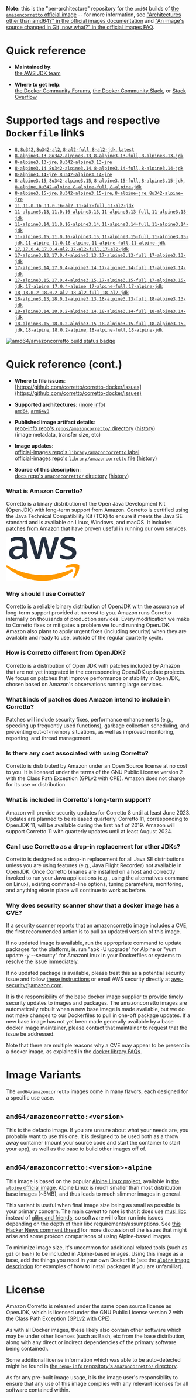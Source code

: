 <!--

********************************************************************************

WARNING:

    DO NOT EDIT "amazoncorretto/README.md"

    IT IS AUTO-GENERATED

    (from the other files in "amazoncorretto/" combined with a set of templates)

********************************************************************************

-->

**Note:** this is the "per-architecture" repository for the `amd64` builds of [the `amazoncorretto` official image](https://hub.docker.com/_/amazoncorretto) -- for more information, see ["Architectures other than amd64?" in the official images documentation](https://github.com/docker-library/official-images#architectures-other-than-amd64) and ["An image's source changed in Git, now what?" in the official images FAQ](https://github.com/docker-library/faq#an-images-source-changed-in-git-now-what).

# Quick reference

-	**Maintained by**:  
	[the AWS JDK team](https://github.com/corretto/corretto-docker)

-	**Where to get help**:  
	[the Docker Community Forums](https://forums.docker.com/), [the Docker Community Slack](https://dockr.ly/slack), or [Stack Overflow](https://stackoverflow.com/search?tab=newest&q=docker)

# Supported tags and respective `Dockerfile` links

-	[`8`, `8u342`, `8u342-al2`, `8-al2-full`, `8-al2-jdk`, `latest`](https://github.com/corretto/corretto-docker/blob/3627ec679e6b20fc7b15d59e9c8b68f6b689876b/8/jdk/al2/Dockerfile)
-	[`8-alpine3.13`, `8u342-alpine3.13`, `8-alpine3.13-full`, `8-alpine3.13-jdk`](https://github.com/corretto/corretto-docker/blob/3627ec679e6b20fc7b15d59e9c8b68f6b689876b/8/jdk/alpine/3.13/Dockerfile)
-	[`8-alpine3.13-jre`, `8u342-alpine3.13-jre`](https://github.com/corretto/corretto-docker/blob/3627ec679e6b20fc7b15d59e9c8b68f6b689876b/8/jre/alpine/3.13/Dockerfile)
-	[`8-alpine3.14`, `8u342-alpine3.14`, `8-alpine3.14-full`, `8-alpine3.14-jdk`](https://github.com/corretto/corretto-docker/blob/3627ec679e6b20fc7b15d59e9c8b68f6b689876b/8/jdk/alpine/3.14/Dockerfile)
-	[`8-alpine3.14-jre`, `8u342-alpine3.14-jre`](https://github.com/corretto/corretto-docker/blob/3627ec679e6b20fc7b15d59e9c8b68f6b689876b/8/jre/alpine/3.14/Dockerfile)
-	[`8-alpine3.15`, `8u342-alpine3.15`, `8-alpine3.15-full`, `8-alpine3.15-jdk`, `8-alpine`, `8u342-alpine`, `8-alpine-full`, `8-alpine-jdk`](https://github.com/corretto/corretto-docker/blob/3627ec679e6b20fc7b15d59e9c8b68f6b689876b/8/jdk/alpine/3.15/Dockerfile)
-	[`8-alpine3.15-jre`, `8u342-alpine3.15-jre`, `8-alpine-jre`, `8u342-alpine-jre`](https://github.com/corretto/corretto-docker/blob/3627ec679e6b20fc7b15d59e9c8b68f6b689876b/8/jre/alpine/3.15/Dockerfile)
-	[`11`, `11.0.16`, `11.0.16-al2`, `11-al2-full`, `11-al2-jdk`](https://github.com/corretto/corretto-docker/blob/3627ec679e6b20fc7b15d59e9c8b68f6b689876b/11/jdk/al2/Dockerfile)
-	[`11-alpine3.13`, `11.0.16-alpine3.13`, `11-alpine3.13-full`, `11-alpine3.13-jdk`](https://github.com/corretto/corretto-docker/blob/3627ec679e6b20fc7b15d59e9c8b68f6b689876b/11/jdk/alpine/3.13/Dockerfile)
-	[`11-alpine3.14`, `11.0.16-alpine3.14`, `11-alpine3.14-full`, `11-alpine3.14-jdk`](https://github.com/corretto/corretto-docker/blob/3627ec679e6b20fc7b15d59e9c8b68f6b689876b/11/jdk/alpine/3.14/Dockerfile)
-	[`11-alpine3.15`, `11.0.16-alpine3.15`, `11-alpine3.15-full`, `11-alpine3.15-jdk`, `11-alpine`, `11.0.16-alpine`, `11-alpine-full`, `11-alpine-jdk`](https://github.com/corretto/corretto-docker/blob/3627ec679e6b20fc7b15d59e9c8b68f6b689876b/11/jdk/alpine/3.15/Dockerfile)
-	[`17`, `17.0.4`, `17.0.4-al2`, `17-al2-full`, `17-al2-jdk`](https://github.com/corretto/corretto-docker/blob/3627ec679e6b20fc7b15d59e9c8b68f6b689876b/17/jdk/al2/Dockerfile)
-	[`17-alpine3.13`, `17.0.4-alpine3.13`, `17-alpine3.13-full`, `17-alpine3.13-jdk`](https://github.com/corretto/corretto-docker/blob/3627ec679e6b20fc7b15d59e9c8b68f6b689876b/17/jdk/alpine/3.13/Dockerfile)
-	[`17-alpine3.14`, `17.0.4-alpine3.14`, `17-alpine3.14-full`, `17-alpine3.14-jdk`](https://github.com/corretto/corretto-docker/blob/3627ec679e6b20fc7b15d59e9c8b68f6b689876b/17/jdk/alpine/3.14/Dockerfile)
-	[`17-alpine3.15`, `17.0.4-alpine3.15`, `17-alpine3.15-full`, `17-alpine3.15-jdk`, `17-alpine`, `17.0.4-alpine`, `17-alpine-full`, `17-alpine-jdk`](https://github.com/corretto/corretto-docker/blob/3627ec679e6b20fc7b15d59e9c8b68f6b689876b/17/jdk/alpine/3.15/Dockerfile)
-	[`18`, `18.0.2`, `18.0.2-al2`, `18-al2-full`, `18-al2-jdk`](https://github.com/corretto/corretto-docker/blob/3627ec679e6b20fc7b15d59e9c8b68f6b689876b/18/jdk/al2/Dockerfile)
-	[`18-alpine3.13`, `18.0.2-alpine3.13`, `18-alpine3.13-full`, `18-alpine3.13-jdk`](https://github.com/corretto/corretto-docker/blob/3627ec679e6b20fc7b15d59e9c8b68f6b689876b/18/jdk/alpine/3.13/Dockerfile)
-	[`18-alpine3.14`, `18.0.2-alpine3.14`, `18-alpine3.14-full`, `18-alpine3.14-jdk`](https://github.com/corretto/corretto-docker/blob/3627ec679e6b20fc7b15d59e9c8b68f6b689876b/18/jdk/alpine/3.14/Dockerfile)
-	[`18-alpine3.15`, `18.0.2-alpine3.15`, `18-alpine3.15-full`, `18-alpine3.15-jdk`, `18-alpine`, `18.0.2-alpine`, `18-alpine-full`, `18-alpine-jdk`](https://github.com/corretto/corretto-docker/blob/3627ec679e6b20fc7b15d59e9c8b68f6b689876b/18/jdk/alpine/3.15/Dockerfile)

[![amd64/amazoncorretto build status badge](https://img.shields.io/jenkins/s/https/doi-janky.infosiftr.net/job/multiarch/job/amd64/job/amazoncorretto.svg?label=amd64/amazoncorretto%20%20build%20job)](https://doi-janky.infosiftr.net/job/multiarch/job/amd64/job/amazoncorretto/)

# Quick reference (cont.)

-	**Where to file issues**:  
	[https://github.com/corretto/corretto-docker/issues](https://github.com/corretto/corretto-docker/issues)

-	**Supported architectures**: ([more info](https://github.com/docker-library/official-images#architectures-other-than-amd64))  
	[`amd64`](https://hub.docker.com/r/amd64/amazoncorretto/), [`arm64v8`](https://hub.docker.com/r/arm64v8/amazoncorretto/)

-	**Published image artifact details**:  
	[repo-info repo's `repos/amazoncorretto/` directory](https://github.com/docker-library/repo-info/blob/master/repos/amazoncorretto) ([history](https://github.com/docker-library/repo-info/commits/master/repos/amazoncorretto))  
	(image metadata, transfer size, etc)

-	**Image updates**:  
	[official-images repo's `library/amazoncorretto` label](https://github.com/docker-library/official-images/issues?q=label%3Alibrary%2Famazoncorretto)  
	[official-images repo's `library/amazoncorretto` file](https://github.com/docker-library/official-images/blob/master/library/amazoncorretto) ([history](https://github.com/docker-library/official-images/commits/master/library/amazoncorretto))

-	**Source of this description**:  
	[docs repo's `amazoncorretto/` directory](https://github.com/docker-library/docs/tree/master/amazoncorretto) ([history](https://github.com/docker-library/docs/commits/master/amazoncorretto))

### What is Amazon Corretto?

Corretto is a binary distribution of the Open Java Development Kit (OpenJDK) with long-term support from Amazon. Corretto is certified using the Java Technical Compatibility Kit (TCK) to ensure it meets the Java SE standard and is available on Linux, Windows, and macOS. It includes [patches from Amazon](https://docs.aws.amazon.com/corretto/latest/corretto-8-ug/patches.html) that have proven useful in running our own services.

![logo](https://raw.githubusercontent.com/docker-library/docs/e7106eecc0140176d9c3dec8986f2e61b443e0fb/amazoncorretto/logo.png)

### Why should I use Corretto?

Corretto is a reliable binary distribution of OpenJDK with the assurance of long-term support provided at no cost to you. Amazon runs Corretto internally on thousands of production services. Every modification we make to Corretto fixes or mitigates a problem we found running OpenJDK. Amazon also plans to apply urgent fixes (including security) when they are available and ready to use, outside of the regular quarterly cycle.

### How is Corretto different from OpenJDK?

Corretto is a distribution of Open JDK with patches included by Amazon that are not yet integrated in the corresponding OpenJDK update projects. We focus on patches that improve performance or stability in OpenJDK, chosen based on Amazon's observations running large services.

### What kinds of patches does Amazon intend to include in Corretto?

Patches will include security fixes, performance enhancements (e.g., speeding up frequently used functions), garbage collection scheduling, and preventing out-of-memory situations, as well as improved monitoring, reporting, and thread management.

### Is there any cost associated with using Corretto?

Corretto is distributed by Amazon under an Open Source license at no cost to you. It is licensed under the terms of the GNU Public License version 2 with the Class Path Exception (GPLv2 with CPE). Amazon does not charge for its use or distribution.

### What is included in Corretto's long-term support?

Amazon will provide security updates for Corretto 8 until at least June 2023. Updates are planned to be released quarterly. Corretto 11, corresponding to OpenJDK 11, will be available during the first half of 2019. Amazon will support Corretto 11 with quarterly updates until at least August 2024.

### Can I use Corretto as a drop-in replacement for other JDKs?

Corretto is designed as a drop-in replacement for all Java SE distributions unless you are using features (e.g., Java Flight Recorder) not available in OpenJDK. Once Corretto binaries are installed on a host and correctly invoked to run your Java applications (e.g., using the alternatives command on Linux), existing command-line options, tuning parameters, monitoring, and anything else in place will continue to work as before.

### Why does security scanner show that a docker image has a CVE?

If a security scanner reports that an amazoncorretto image includes a CVE, the first recommended action is to pull an updated version of this image.

If no updated image is available, run the appropriate command to update packages for the platform, ie. run "apk -U upgrade" for Alpine or "yum update -y --security" for AmazonLinux in your Dockerfiles or systems to resolve the issue immediately.

If no updated package is available, please treat this as a potential security issue and follow [these instructions](https://aws.amazon.com/security/vulnerability-reporting/) or email AWS security directly at [aws-security@amazon.com](mailto:aws-security@amazon.com).

It is the responsibility of the base docker image supplier to provide timely security updates to images and packages. The amazoncorretto images are automatically rebuilt when a new base image is made available, but we do not make changes to our Dockerfiles to pull in one-off package updates. If a new base image has not yet been made generally available by a base docker image maintainer, please contact that maintainer to request that the issue be addressed.

Note that there are multiple reasons why a CVE may appear to be present in a docker image, as explained in the [docker library FAQs](https://github.com/docker-library/faq/tree/73f10b0daf2fb8e7b38efaccc0e90b3510919d51#why-does-my-security-scanner-show-that-an-image-has-cves).

# Image Variants

The `amd64/amazoncorretto` images come in many flavors, each designed for a specific use case.

## `amd64/amazoncorretto:<version>`

This is the defacto image. If you are unsure about what your needs are, you probably want to use this one. It is designed to be used both as a throw away container (mount your source code and start the container to start your app), as well as the base to build other images off of.

## `amd64/amazoncorretto:<version>-alpine`

This image is based on the popular [Alpine Linux project](https://alpinelinux.org), available in [the `alpine` official image](https://hub.docker.com/_/alpine). Alpine Linux is much smaller than most distribution base images (~5MB), and thus leads to much slimmer images in general.

This variant is useful when final image size being as small as possible is your primary concern. The main caveat to note is that it does use [musl libc](https://musl.libc.org) instead of [glibc and friends](https://www.etalabs.net/compare_libcs.html), so software will often run into issues depending on the depth of their libc requirements/assumptions. See [this Hacker News comment thread](https://news.ycombinator.com/item?id=10782897) for more discussion of the issues that might arise and some pro/con comparisons of using Alpine-based images.

To minimize image size, it's uncommon for additional related tools (such as `git` or `bash`) to be included in Alpine-based images. Using this image as a base, add the things you need in your own Dockerfile (see the [`alpine` image description](https://hub.docker.com/_/alpine/) for examples of how to install packages if you are unfamiliar).

# License

Amazon Corretto is released under the same open source license as OpenJDK, which is licensed under the GNU Public License version 2 with the Class Path Exception ([GPLv2 with CPE](https://openjdk.java.net/legal/gplv2+ce.html)).

As with all Docker images, these likely also contain other software which may be under other licenses (such as Bash, etc from the base distribution, along with any direct or indirect dependencies of the primary software being contained).

Some additional license information which was able to be auto-detected might be found in [the `repo-info` repository's `amazoncorretto/` directory](https://github.com/docker-library/repo-info/tree/master/repos/amazoncorretto).

As for any pre-built image usage, it is the image user's responsibility to ensure that any use of this image complies with any relevant licenses for all software contained within.

